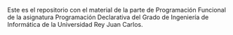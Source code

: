 Este es el repositorio con el material de la parte de Programación Funcional de la asignatura Programación Declarativa del Grado de Ingeniería de Informática de la Universidad Rey Juan Carlos.
